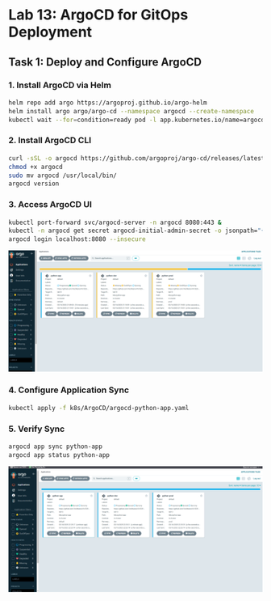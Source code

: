 # Lab 13: ArgoCD for GitOps Deployment

## Task 1: Deploy and Configure ArgoCD

### 1. Install ArgoCD via Helm
```bash
helm repo add argo https://argoproj.github.io/argo-helm
helm install argo argo/argo-cd --namespace argocd --create-namespace
kubectl wait --for=condition=ready pod -l app.kubernetes.io/name=argocd-server -n argocd --timeout=90s

```
### 2. Install ArgoCD CLI
```bash
curl -sSL -o argocd https://github.com/argoproj/argo-cd/releases/latest/download/argocd-linux-amd64
chmod +x argocd
sudo mv argocd /usr/local/bin/
argocd version
```
### 3. Access ArgoCD UI
```bash
kubectl port-forward svc/argocd-server -n argocd 8080:443 &
kubectl -n argocd get secret argocd-initial-admin-secret -o jsonpath="{.data.password}" | base64 -d
argocd login localhost:8080 --insecure
```

![img.png](img.png)

### 4. Configure Application Sync
```bash
kubectl apply -f k8s/ArgoCD/argocd-python-app.yaml
```
### 5. Verify Sync
```bash
argocd app sync python-app
argocd app status python-app
```

![img_1.png](img_1.png)
